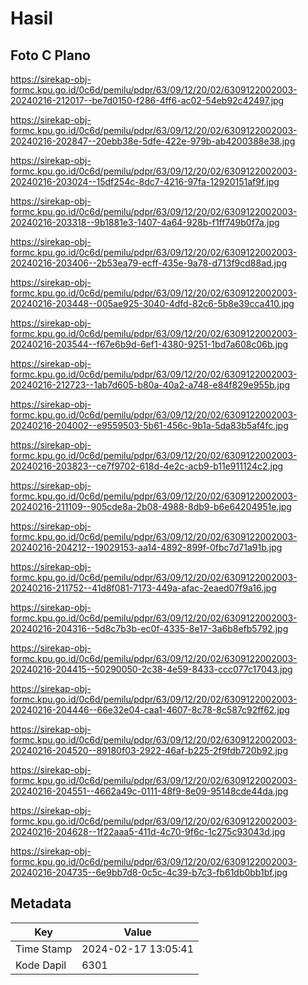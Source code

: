# Hasil

## Foto C Plano

https://sirekap-obj-formc.kpu.go.id/0c6d/pemilu/pdpr/63/09/12/20/02/6309122002003-20240216-212017--be7d0150-f286-4ff6-ac02-54eb92c42497.jpg

https://sirekap-obj-formc.kpu.go.id/0c6d/pemilu/pdpr/63/09/12/20/02/6309122002003-20240216-202847--20ebb38e-5dfe-422e-979b-ab4200388e38.jpg

https://sirekap-obj-formc.kpu.go.id/0c6d/pemilu/pdpr/63/09/12/20/02/6309122002003-20240216-203024--15df254c-8dc7-4216-97fa-12920151af9f.jpg

https://sirekap-obj-formc.kpu.go.id/0c6d/pemilu/pdpr/63/09/12/20/02/6309122002003-20240216-203318--9b1881e3-1407-4a64-928b-f1ff749b0f7a.jpg

https://sirekap-obj-formc.kpu.go.id/0c6d/pemilu/pdpr/63/09/12/20/02/6309122002003-20240216-203406--2b53ea79-ecff-435e-9a78-d713f9cd88ad.jpg

https://sirekap-obj-formc.kpu.go.id/0c6d/pemilu/pdpr/63/09/12/20/02/6309122002003-20240216-203448--005ae925-3040-4dfd-82c6-5b8e39cca410.jpg

https://sirekap-obj-formc.kpu.go.id/0c6d/pemilu/pdpr/63/09/12/20/02/6309122002003-20240216-203544--f67e6b9d-6ef1-4380-9251-1bd7a608c06b.jpg

https://sirekap-obj-formc.kpu.go.id/0c6d/pemilu/pdpr/63/09/12/20/02/6309122002003-20240216-212723--1ab7d605-b80a-40a2-a748-e84f829e955b.jpg

https://sirekap-obj-formc.kpu.go.id/0c6d/pemilu/pdpr/63/09/12/20/02/6309122002003-20240216-204002--e9559503-5b61-456c-9b1a-5da83b5af4fc.jpg

https://sirekap-obj-formc.kpu.go.id/0c6d/pemilu/pdpr/63/09/12/20/02/6309122002003-20240216-203823--ce7f9702-618d-4e2c-acb9-b11e911124c2.jpg

https://sirekap-obj-formc.kpu.go.id/0c6d/pemilu/pdpr/63/09/12/20/02/6309122002003-20240216-211109--905cde8a-2b08-4988-8db9-b6e64204951e.jpg

https://sirekap-obj-formc.kpu.go.id/0c6d/pemilu/pdpr/63/09/12/20/02/6309122002003-20240216-204212--19029153-aa14-4892-899f-0fbc7d71a91b.jpg

https://sirekap-obj-formc.kpu.go.id/0c6d/pemilu/pdpr/63/09/12/20/02/6309122002003-20240216-211752--41d8f081-7173-449a-afac-2eaed07f9a16.jpg

https://sirekap-obj-formc.kpu.go.id/0c6d/pemilu/pdpr/63/09/12/20/02/6309122002003-20240216-204316--5d8c7b3b-ec0f-4335-8e17-3a6b8efb5792.jpg

https://sirekap-obj-formc.kpu.go.id/0c6d/pemilu/pdpr/63/09/12/20/02/6309122002003-20240216-204415--50290050-2c38-4e59-8433-ccc077c17043.jpg

https://sirekap-obj-formc.kpu.go.id/0c6d/pemilu/pdpr/63/09/12/20/02/6309122002003-20240216-204446--66e32e04-caa1-4607-8c78-8c587c92ff62.jpg

https://sirekap-obj-formc.kpu.go.id/0c6d/pemilu/pdpr/63/09/12/20/02/6309122002003-20240216-204520--89180f03-2922-46af-b225-2f9fdb720b92.jpg

https://sirekap-obj-formc.kpu.go.id/0c6d/pemilu/pdpr/63/09/12/20/02/6309122002003-20240216-204551--4662a49c-0111-48f9-8e09-95148cde44da.jpg

https://sirekap-obj-formc.kpu.go.id/0c6d/pemilu/pdpr/63/09/12/20/02/6309122002003-20240216-204628--1f22aaa5-411d-4c70-9f6c-1c275c93043d.jpg

https://sirekap-obj-formc.kpu.go.id/0c6d/pemilu/pdpr/63/09/12/20/02/6309122002003-20240216-204735--6e9bb7d8-0c5c-4c39-b7c3-fb61db0bb1bf.jpg


## Metadata

| Key        | Value               |
| ---------- | ------------------- |
| Time Stamp | 2024-02-17 13:05:41 |
| Kode Dapil | 6301                |



